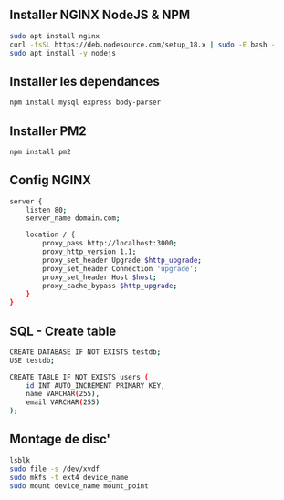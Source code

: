 ## Installer NGINX NodeJS & NPM
```bash
sudo apt install nginx
curl -fsSL https://deb.nodesource.com/setup_18.x | sudo -E bash -
sudo apt install -y nodejs
```

## Installer les dependances
```bash
npm install mysql express body-parser
```

## Installer PM2
```bash
npm install pm2
```

## Config NGINX

```bash
server {
    listen 80;
    server_name domain.com;

    location / {
        proxy_pass http://localhost:3000;
        proxy_http_version 1.1;
        proxy_set_header Upgrade $http_upgrade;
        proxy_set_header Connection 'upgrade';
        proxy_set_header Host $host;
        proxy_cache_bypass $http_upgrade;
    }
}
```

## SQL - Create table
```bash
CREATE DATABASE IF NOT EXISTS testdb;
USE testdb;

CREATE TABLE IF NOT EXISTS users (
    id INT AUTO_INCREMENT PRIMARY KEY,
    name VARCHAR(255),
    email VARCHAR(255)
);
```

## Montage de disc'
```bash
lsblk
sudo file -s /dev/xvdf
sudo mkfs -t ext4 device_name
sudo mount device_name mount_point
```


